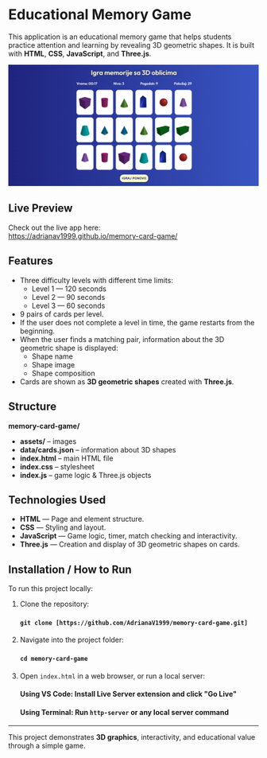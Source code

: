 # Educational Memory Game

This application is an educational memory game that helps students practice attention and learning by revealing 3D geometric shapes. It is built with **HTML**, **CSS**, **JavaScript**, and **Three.js**.

![Game Preview](assets/Screenshot%202025-08-04%20202532.png)

## Live Preview

Check out the live app here:  
https://adrianav1999.github.io/memory-card-game/

## Features

- Three difficulty levels with different time limits:
  - Level 1 — 120 seconds
  - Level 2 — 90 seconds
  - Level 3 — 60 seconds
- 9 pairs of cards per level.
- If the user does not complete a level in time, the game restarts from the beginning.
- When the user finds a matching pair, information about the 3D geometric shape is displayed:
  - Shape name
  - Shape image
  - Shape composition
- Cards are shown as **3D geometric shapes** created with **Three.js**.

## Structure

**memory-card-game/**
 - **assets/** – images 
 - **data/cards.json** – information about 3D shapes  
 - **index.html** – main HTML file  
 - **index.css** – stylesheet  
 - **index.js** – game logic & Three.js objects  

## Technologies Used

- **HTML** — Page and element structure.
- **CSS** — Styling and layout.
- **JavaScript** — Game logic, timer, match checking and interactivity.
- **Three.js** — Creation and display of 3D geometric shapes on cards.

## Installation / How to Run

To run this project locally:

1. Clone the repository:

   #### `git clone [https://github.com/AdrianaV1999/memory-card-game.git]`

2. Navigate into the project folder:

   #### `cd memory-card-game`

3. Open `index.html` in a web browser, or run a local server:

   #### Using VS Code: Install **Live Server** extension and click "Go Live"  
   #### Using Terminal: Run `http-server` or any local server command

---

This project demonstrates **3D graphics**, interactivity, and educational value through a simple game.
